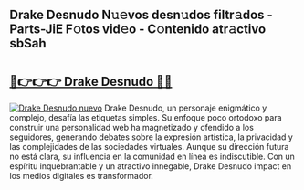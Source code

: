 ## Drake Desnudo N𝚞𝚎vos desn𝚞dos filtr𝚊dos - Parts-JiE F𝚘tos vid𝚎o - C𝚘ntenido atr𝚊ctivo sbSah

# <h2><a href="http://mbdhrd5.tromn.icu/?c=Drake+Desnudo">🔗👉👉👉 Drake Desnudo 🔗🔗</a></h2>

[![Drake Desnudo nuevo](https://i.imgur.com/pEAQMta.gif)](http://mbdhrd5.tromn.icu/?c=Drake+Desnudo)
Drake Desnudo, un personaje enigmático y complejo, desafía las etiquetas simples. Su enfoque poco ortodoxo para construir una personalidad web ha magnetizado y ofendido a los seguidores, generando debates sobre la expresión artística, la privacidad y las complejidades de las sociedades virtuales. Aunque su dirección futura no está clara, su influencia en la comunidad en línea es indiscutible. Con un espíritu inquebrantable y un atractivo innegable, Drake Desnudo impact en los medios digitales es transformador.
